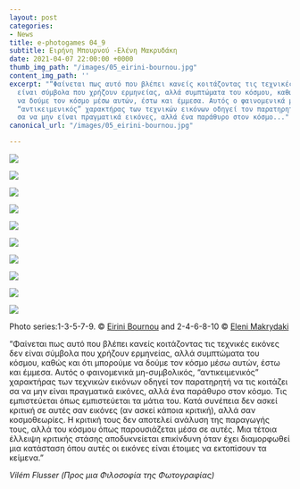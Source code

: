 ```yaml
---
layout: post
categories:
- News
title: e-photogames 04_9
subtitle: Ειρήνη Μπουρνού -Ελένη Μακρυδάκη
date: 2021-04-07 22:00:00 +0000
thumb_img_path: "/images/05_eirini-bournou.jpg"
content_img_path: ''
excerpt: "“Φαίνεται πως αυτό που βλέπει κανείς κοιτάζοντας τις τεχνικές εικόνες δεν
  είναι σύμβολα που χρήζουν ερμηνείας, αλλά συμπτώματα του κόσμου, καθώς και ότι μπορούμε
  να δούμε τον κόσμο μέσω αυτών, έστω και έμμεσα. Αυτός ο φαινoμενικά μη-συμβολικός,
  “αντικειμενικός” χαρακτήρας των τεχνικών εικόνων οδηγεί τον παρατηρητή να τις κοιτάζει
  σα να μην είναι πραγματικά εικόνες, αλλά ένα παράθυρο στον κόσμο..."
canonical_url: "/images/05_eirini-bournou.jpg"

---
```

![](/images/01_eirini-bournou.jpg)

![](/images/02_eleni_makrydaki.jpg)

![](/images/03_eirini_bournou.JPG)

![](/images/04_eleni_makrydaki.jpg)

![](/images/05_eirini-bournou.jpg)

![](/images/06_eleni_makrydaki.jpg)

![](/images/07_eirini-bournou.jpg)

![](/images/08_eleni_makrydaki.jpg)

![](/images/09_eirini-bournou.jpg)

![](/images/10_eleni_makrydaki.jpg)

Photo series:1-3-5-7-9. © <a href="https://www.facebook.com/eirini.bournou" target="blank">Eirini Bournou</a> and  2-4-6-8-10 © <a href="https://www.facebook.com/eleni.makrydaki" target="blank">Eleni Makrydaki</a>

“Φαίνεται πως αυτό που βλέπει κανείς κοιτάζοντας τις τεχνικές εικόνες δεν είναι σύμβολα που χρήζουν ερμηνείας, αλλά συμπτώματα του κόσμου, καθώς και ότι μπορούμε να δούμε τον κόσμο μέσω αυτών, έστω και έμμεσα. Αυτός ο φαινoμενικά μη-συμβολικός, “αντικειμενικός” χαρακτήρας των τεχνικών εικόνων οδηγεί τον παρατηρητή να τις κοιτάζει σα να μην είναι πραγματικά εικόνες, αλλά ένα παράθυρο στον κόσμο. Τις εμπιστεύεται όπως εμπιστεύεται τα μάτια του. Κατά συνέπεια δεν ασκεί κριτική σε αυτές σαν εικόνες (αν ασκεί κάποια κριτική), αλλά σαν κοσμοθεωρίες. Η κριτική τους δεν αποτελεί ανάλυση της παραγωγής τους, αλλά του κόσμου όπως παρουσιάζεται μέσα σε αυτές. Μια τέτοια έλλειψη κριτικής στάσης αποδυκνείεται επικίνδυνη όταν έχει διαμορφωθεί μια κατάσταση όπου αυτές οι εικόνες είναι έτοιμες να εκτοπίσουν τα κείμενα.”

_Vilém Flusser (Προς μια Φιλοσοφία της Φωτογραφίας)_